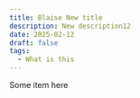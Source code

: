 ```yaml
---
title: Blaise New title
description: New description12
date: 2025-02-12
draft: false
tags:
  - What is this
---
```

Some item here